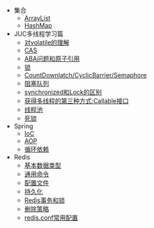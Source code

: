 * 集合
  * [ArrayList](collection/010-ArrayList.md)
  * [HashMap](collection/020-HashMap.md)
* JUC多线程学习篇
    * [对volatile的理解](juc/010-volatile关键字.md)
    * [CAS](juc/020-CAS.md)
    * [ABA问题和原子引用](juc/030-ABA.md)
    * [锁](juc/050-Lock.md)
    * [CountDownlatch/CyclicBarrier/Semaphore](juc/060-CountDownlatch_CyclicBarrier_Semaphore.md)
    * [阻塞队列](juc/070-BlockingQueue.md)
    * [synchronized和Lock的区别](juc/080-synchronizedAndLock.md)
    * [获得多线程的第三种方式:Callable接口](juc/090-Callable.md)
    * [线程池](juc/100-ThreadPool.md)
    * [死锁](juc/110-Deadlock.md)
* Spring
  * [IoC](spring/010-IoC.md)
  * [AOP](spring/020-AOP.md)
  * [循环依赖](spring/030-CircularDependencies.md)
* Redis
  * [基本数据类型](redis/020-basicDataType.md)
  * [通用命令](redis/030-basicCmd.md)
  * [配置文件](redis/040-configFile.md)
  * [持久化](redis/050-persistent.md)
  * [Redis事务和锁](redis/060-transactionAndLock.md)
  * [删除策略](redis/070-delPolicy.md)
  * [redis.conf常用配置](redis/080-conf.md)
